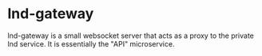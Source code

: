 # lnd-gateway

lnd-gateway is a small websocket server that acts as a proxy to the private
lnd service. It is essentially the "API" microservice.